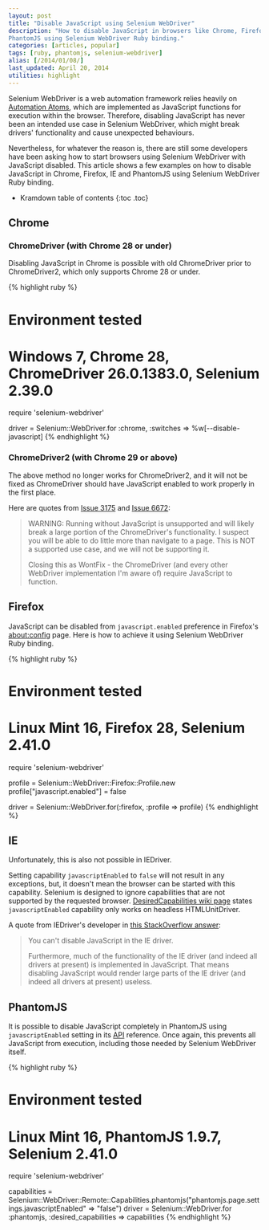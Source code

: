 ```yaml
---
layout: post
title: "Disable JavaScript using Selenium WebDriver"
description: "How to disable JavaScript in browsers like Chrome, Firefox, IE and
PhantomJS using Selenium WebDriver Ruby binding."
categories: [articles, popular]
tags: [ruby, phantomjs, selenium-webdriver]
alias: [/2014/01/08/]
last_updated: April 20, 2014
utilities: highlight
---
```

Selenium WebDriver is a web automation framework relies heavily on [Automation Atoms][Automation Atoms],
which are implemented as JavaScript functions for execution within the browser.
Therefore, disabling JavaScript has never been an intended use case in Selenium WebDriver,
which might break drivers' functionality and cause unexpected behaviours.

Nevertheless, for whatever the reason is,
there are still some developers have been asking
how to start browsers using Selenium WebDriver with JavaScript disabled.
This article shows a few examples on how to disable JavaScript
in Chrome, Firefox, IE and PhantomJS using Selenium WebDriver Ruby binding.

* Kramdown table of contents
{:toc .toc}

## Chrome

### ChromeDriver (with Chrome 28 or under)

Disabling JavaScript in Chrome is possible with old ChromeDriver prior to ChromeDriver2,
which only supports Chrome 28 or under.

{% highlight ruby %}
# Environment tested
# Windows 7, Chrome 28, ChromeDriver 26.0.1383.0, Selenium 2.39.0

require 'selenium-webdriver'

driver = Selenium::WebDriver.for :chrome, :switches => %w[--disable-javascript]
{% endhighlight %}

### ChromeDriver2 (with Chrome 29 or above)

The above method no longer works for ChromeDriver2, and it will not be fixed as ChromeDriver should have
JavaScript enabled to work properly in the first place.

Here are quotes from [Issue 3175][Issue 3175] and [Issue 6672][Issue 6672]:

> WARNING: Running without JavaScript is unsupported and will likely break a large portion of the ChromeDriver's functionality. I suspect you will be able to do little more than navigate to a page.  This is NOT a supported use case, and we will not be supporting it.
>
> Closing this as WontFix - the ChromeDriver (and every other WebDriver implementation I'm aware of) require JavaScript to function.

## Firefox

JavaScript can be disabled from `javascript.enabled` preference in Firefox's [about:config][about:config] page.
Here is how to achieve it using Selenium WebDriver Ruby binding.

{% highlight ruby %}
# Environment tested
# Linux Mint 16, Firefox 28, Selenium 2.41.0

require 'selenium-webdriver'

profile = Selenium::WebDriver::Firefox::Profile.new
profile["javascript.enabled"] = false

driver = Selenium::WebDriver.for(:firefox, :profile => profile)
{% endhighlight %}

## IE

Unfortunately, this is also not possible in IEDriver.

Setting capability `javascriptEnabled` to `false` will not result in any exceptions,
but, it doesn't mean the browser can be started with this capability.
Selenium is designed to ignore capabilities that are not supported by the requested browser.
[DesiredCapabilities wiki page][DesiredCapabilities wiki page] states `javascriptEnabled` capability only
works on headless HTMLUnitDriver.

A quote from IEDriver's developer in [this StackOverflow answer][Disable JS in IEDriver]:

> You can't disable JavaScript in the IE driver.
>
> Furthermore, much of the functionality of the IE driver
(and indeed all drivers at present) is implemented in JavaScript.
That means disabling JavaScript would render large parts of the IE driver
(and indeed all drivers at present) useless.

## PhantomJS

It is possible to disable JavaScript completely in PhantomJS
using `javascriptEnabled` setting in its [API][PhantomJS Settings API] reference.
Once again, this prevents all JavaScript from execution,
including those needed by Selenium WebDriver itself.

{% highlight ruby %}
# Environment tested
# Linux Mint 16, PhantomJS 1.9.7, Selenium 2.41.0

require 'selenium-webdriver'

capabilities = Selenium::WebDriver::Remote::Capabilities.phantomjs("phantomjs.page.settings.javascriptEnabled" => "false")
driver = Selenium::WebDriver.for :phantomjs, :desired_capabilities => capabilities
{% endhighlight %}

[Automation Atoms]: http://code.google.com/p/selenium/wiki/AutomationAtoms
[Issue 3175]: https://code.google.com/p/selenium/issues/detail?id=3175
[Issue 6672]: https://code.google.com/p/selenium/issues/detail?id=6672
[about:config]: http://kb.mozillazine.org/About:config
[DesiredCapabilities wiki page]: http://code.google.com/p/selenium/wiki/DesiredCapabilities#Read-write_capabilities
[Disable JS in IEDriver]: http://stackoverflow.com/a/17292038/1177636
[PhantomJS Settings API]: https://github.com/ariya/phantomjs/wiki/API-Reference-WebPage#settings-object